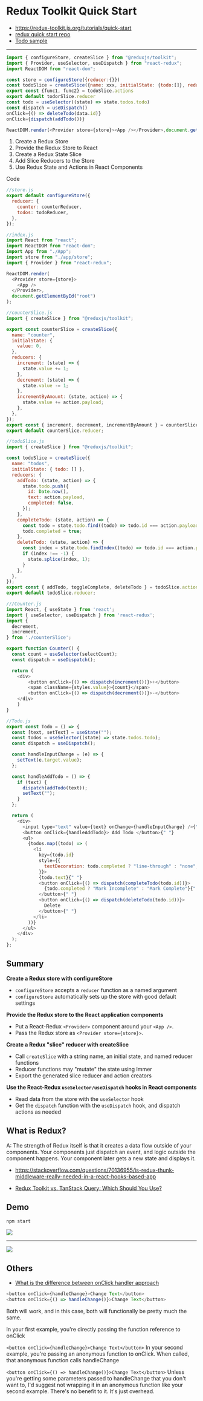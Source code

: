 # Redux Toolkit Quick Start

- https://redux-toolkit.js.org/tutorials/quick-start
- [redux quick start repo](https://github.com/reduxjs/redux-essentials-counter-example/tree/master)
- [Todo sample](https://medium.com/@kmraman11011/title-building-a-todo-app-with-react-and-redux-toolkit-5ae2740048c3)
<hr />

```js
import { configureStore, createSlice } from "@reduxjs/toolkit";
import { Provider, useSelector, useDispatch } from "react-redux";
import ReactDOM from "react-dom";

const store = configureStore({reducer:{}})
const todoSlice = createSlice({name: xxx, initialState: {todo:[]}, reducers: {add:(state,action)=>{}}})
export const {func1, func2} = todoSlice.actions
export default todorSlice.reducer
const todo = useSelector((state) => state.todos.todo)
const dispatch = useDispatch()
onClick={() => deleteTodo(data.id)}
onClick={dispatch(addTodo())}

ReactDOM.render(<Provider store={store}><App /></Provider>,document.getElementById("root"));
```

1. Create a Redux Store
2. Provide the Redux Store to React
3. Create a Redux State Slice
4. Add Slice Reducers to the Store
5. Use Redux State and Actions in React Components

Code

```js
//store.js
export default configureStore({
  reducer: {
    counter: counterReducer,
    todos: todoReducer,
  },
});

//index.js
import React from "react";
import ReactDOM from "react-dom";
import App from "./App";
import store from "./app/store";
import { Provider } from "react-redux";

ReactDOM.render(
  <Provider store={store}>
    <App />
  </Provider>,
  document.getElementById("root")
);

//counterSlice.js
import { createSlice } from "@reduxjs/toolkit";

export const counterSlice = createSlice({
  name: "counter",
  initialState: {
    value: 0,
  },
  reducers: {
    increment: (state) => {
      state.value += 1;
    },
    decrement: (state) => {
      state.value -= 1;
    },
    incrementByAmount: (state, action) => {
      state.value += action.payload;
    },
  },
});
export const { increment, decrement, incrementByAmount } = counterSlice.actions;
export default counterSlice.reducer;

//todoSlice.js
import { createSlice } from "@reduxjs/toolkit";

const todoSlice = createSlice({
  name: "todos",
  initialState: { todo: [] },
  reducers: {
    addTodo: (state, action) => {
      state.todo.push({
        id: Date.now(),
        text: action.payload,
        completed: false,
      });
    },
    completeTodo: (state, action) => {
      const todo = state.todo.find((todo) => todo.id === action.payload);
      todo.completed = true;
    },
    deleteTodo: (state, action) => {
      const index = state.todo.findIndex((todo) => todo.id === action.payload);
      if (index !== -1) {
        state.splice(index, 1);
      }
    },
  },
});
export const { addTodo, toggleComplete, deleteTodo } = todoSlice.actions; ///???
export default todoSlice.reducer;

///Counter.js
import React, { useState } from 'react';
import { useSelector, useDispatch } from 'react-redux';
import {
  decrement,
  increment,
} from './counterSlice';

export function Counter() {
  const count = useSelector(selectCount);
  const dispatch = useDispatch();

  return (
    <div>
        <button onClick={() => dispatch(increment())}>+</button>
        <span className={styles.value}>{count}</span>
        <button onClick={() => dispatch(decrement())}>-</button>
    </div>
    )
}

//Todo.js
export const Todo = () => {
  const [text, setText] = useState("");
  const todos = useSelector((state) => state.todos.todo);
  const dispatch = useDispatch();

  const handleInputChange = (e) => {
    setText(e.target.value);
  };

  const handleAddTodo = () => {
    if (text) {
      dispatch(addTodo(text));
      setText("");
    }
  };

  return (
    <div>
      <input type="text" value={text} onChange={handleInputChange} />{" "}
      <button onClick={handleAddTodo}> Add Todo </button>{" "}
      <ul>
        {todos.map((todo) => (
          <li
            key={todo.id}
            style={{
              textDecoration: todo.completed ? "line-through" : "none",
            }}>
            {todo.text}{" "}
            <button onClick={() => dispatch(completeTodo(todo.id))}>
              {todo.completed ? "Mark Incomplete" : "Mark Complete"}{" "}
            </button>{" "}
            <button onClick={() => dispatch(deleteTodo(todo.id))}>
              Delete
            </button>{" "}
          </li>
        ))}
      </ul>
    </div>
  );
};
```

## Summary

**Create a Redux store with configureStore**

- `configureStore` accepts a `reducer` function as a named argument
- `configureStore` automatically sets up the store with good default settings

**Provide the Redux store to the React application components**

- Put a React-Redux `<Provider>` component around your `<App />`.
- Pass the Redux store as `<Provider store={store}>`.

**Create a Redux "slice" reducer with createSlice**

- Call `createSlice` with a string name, an initial state, and named reducer functions
- Reducer functions may "mutate" the state using Immer
- Export the generated slice reducer and action creators

**Use the React-Redux `useSelector/useDispatch` hooks in React components**

- Read data from the store with the `useSelector` hook
- Get the `dispatch` function with the `useDispatch` hook, and dispatch actions as needed

## What is Redux?

A:
The strength of Redux itself is that it creates a data flow outside of your components. Your components just dispatch an event, and logic outside the component happens. Your component later gets a new state and displays it.

- https://stackoverflow.com/questions/70136955/is-redux-thunk-middleware-really-needed-in-a-react-hooks-based-app

- [Redux Toolkit vs. TanStack Query: Which Should You Use?](https://medium.com/@andrew.chester/redux-toolkit-vs-tanstack-query-which-should-you-use-3f22ffe29820)

## Demo

```js
npm start
```

![](./demo1.png)

<hr />

![](./demo2.png)

## Others

- [What is the difference between onClick handler approach](https://stackoverflow.com/questions/76520889/what-is-the-difference-between-onclick-handler-approach)

```js
<button onClick={handleChange}>Change Text</button>
<button onClick={() => handleChange()}>Change Text</button>
```

Both will work, and in this case, both will functionally be pretty much the same.

In your first example, you're directly passing the function reference to onClick

`<button onClick={handleChange}>Change Text</button>`
In your second example, you're passing an anonymous function to onClick. When called, that anonymous function calls handleChange

`<button onClick={() => handleChange()}>Change Text</button>`
Unless you're getting some parameters passed to handleChange that you don't want to, I'd suggest not wrapping it in an anonymous function like your second example. There's no benefit to it. It's just overhead.
